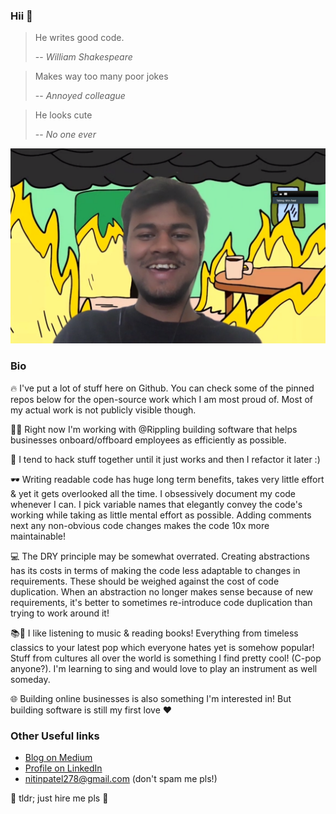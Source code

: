 ### Hii 👋

> He writes good code. 
>
> -- <cite>William Shakespeare</cite>

> Makes way too many poor jokes
>
> -- <cite>Annoyed colleague</cite>

> He looks cute
>
> -- <cite>No one ever</cite>

![weird picture](./zoom-call-picture.png)


### Bio

🔥 I've put a lot of stuff here on Github. You can check some of the pinned repos below for the open-source work which I am most proud of. Most of my actual work is not publicly visible though. 

👨‍💻 Right now I'm working with @Rippling building software that helps businesses onboard/offboard employees as efficiently as possible. 

🦾 I tend to hack stuff together until it just works and then I refactor it later :) 

🕶 Writing readable code has huge long term benefits, takes very little effort & yet it gets overlooked all the time. I obsessively document my code whenever I can. I pick variable names that elegantly convey the code's working while taking as little mental effort as possible. Adding comments next any non-obvious code changes makes the code 10x more maintainable! 

💻 The DRY principle may be somewhat overrated. Creating abstractions has its costs in terms of making the code less adaptable to changes in requirements. These should be weighed against the cost of code duplication. When an abstraction no longer makes sense because of new requirements, it's better to sometimes re-introduce code duplication than trying to work around it!

📚🎼 I like listening to music & reading books! Everything from timeless classics to your latest pop which everyone hates yet is somehow popular! Stuff from cultures all over the world is something I find pretty cool! (C-pop anyone?). I'm learning to sing and would love to play an instrument as well someday. 

🌐 Building online businesses is also something I'm interested in! But building software is still my first love ❤️


### Other Useful links 

- [Blog on Medium](https://medium.com/@nitinpatel_20236)
- [Profile on LinkedIn](https://www.linkedin.com/in/nitin-patel-b2440b121/)
- nitinpatel278@gmail.com (don't spam me pls!)

🥺 tldr; just hire me pls 🥺  
